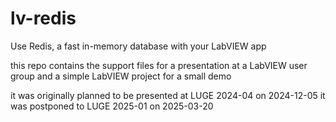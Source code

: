 # lv-redis

Use Redis, a fast in-memory database with your LabVIEW app

this repo contains the support files for a presentation at a LabVIEW user group
and a simple LabVIEW project for a small demo

it was originally planned to be presented at LUGE 2024-04 on 2024-12-05
it was postponed to LUGE 2025-01 on 2025-03-20
